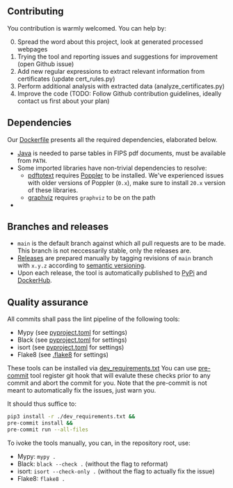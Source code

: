 ## Contributing

You contribution is warmly welcomed. You can help by:

 0. Spread the word about this project, look at generated processed webpages
 1. Trying the tool and reporting issues and suggestions for improvement (open Github issue)
 2. Add new regular expressions to extract relevant information from certificates (update cert_rules.py)
 3. Perform additional analysis with extracted data (analyze_certificates.py)
 3. Improve the code (TODO: Follow Github contribution guidelines, ideally contact us first about your plan)

## Dependencies

Our [Dockerfile](https://github.com/crocs-muni/sec-certs/blob/main/docker/Dockerfile) presents all the required dependencies, elaborated below.

- [Java](https://www.java.com/en) is needed to parse tables in FIPS pdf documents, must be available from `PATH`.
- Some imported libraries have non-trivial dependencies to resolve:
    - [pdftotext](https://github.com/jalan/pdftotext) requires [Poppler](https://poppler.freedesktop.org/) to be installed. We've experienced issues with older versions of Poppler (`0.x`), make sure to install `20.x` version of these libraries.
    - [graphviz](https://pypi.org/project/graphviz/) requires `graphviz` to be on the path
-

## Branches and releases

- `main` is the default branch against which all pull requests are to be made. This branch is not neccessarily stable, only the releases are.
- [Releases](https://github.com/crocs-muni/sec-certs/releases) are prepared manually by tagging revisions of `main` branch with `x.y.z` according to [semantic versioning](https://semver.org).
- Upon each release, the tool is automatically published to [PyPi](https://pypi.org/project/sec-certs/) and [DockerHub](https://hub.docker.com/repository/docker/seccerts/sec-certs).

## Quality assurance

All commits shall pass the lint pipeline of the following tools:

- Mypy (see [pyproject.toml](https://github.com/crocs-muni/sec-certs/blob/dev/pyproject.toml) for settings)
- Black (see [pyproject.toml](https://github.com/crocs-muni/sec-certs/blob/dev/pyproject.toml) for settings)
- isort (see [pyproject.toml](https://github.com/crocs-muni/sec-certs/blob/dev/pyproject.toml) for settings)
- Flake8 (see [.flake8](https://github.com/crocs-muni/sec-certs/blob/dev/.flake8) for settings)

These tools can be installed via [dev_requirements.txt](https://github.com/crocs-muni/sec-certs/blob/dev/dev_requirements.txt) You can use [pre-commit](https://pre-commit.com/) tool register git hook that will evalute these checks prior to any commit and abort the commit for you. Note that the pre-commit is not meant to automatically fix the issues, just warn you.

It should thus suffice to:

```bash
pip3 install -r ./dev_requirements.txt &&
pre-commit install &&
pre-commit run --all-files
```

To ivoke the tools manually, you can, in the repository root, use:
- Mypy: `mypy .`
- Black: `black --check .` (without the flag to reformat)
- isort: `isort --check-only .` (without the flag to actually fix the issue)
- Flake8: `flake8 .`